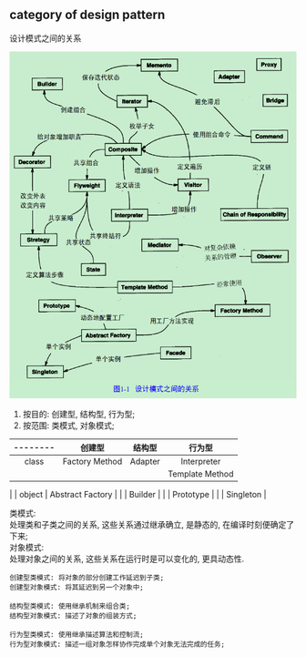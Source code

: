 ## category of design pattern

设计模式之间的关系  

![](../images/设计模式之间的关系.png)


1. 按目的: 创建型, 结构型, 行为型;
2. 按范围: 类模式, 对象模式; 

|--------| 创建型 | 结构型 | 行为型 |
|:------:|:------:|:------:|:------:|
| class  | Factory Method | Adapter | Interpreter
|        |                |         | Template Method
|
| object | Abstract Factory |
|        | Builder |
|        | Prototype |
|        | Singleton |




类模式:  
	处理类和子类之间的关系, 这些关系通过继承确立, 是静态的, 在编译时刻便确定了下来;  
对象模式:  
	处理对象之间的关系, 这些关系在运行时是可以变化的, 更具动态性.

	创建型类模式: 将对象的部分创建工作延迟到子类;  
	创建型对象模式: 将其延迟到另一个对象中;
  
	结构型类模式: 使用继承机制来组合类;  
	结构型对象模式: 描述了对象的组装方式;

	行为型类模式: 使用继承描述算法和控制流;
	行为型对象模式: 描述一组对象怎样协作完成单个对象无法完成的任务;



